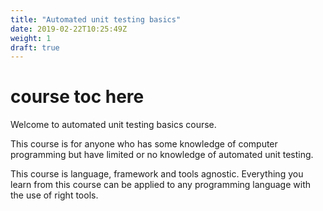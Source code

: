 ```yaml
---
title: "Automated unit testing basics"
date: 2019-02-22T10:25:49Z
weight: 1
draft: true
---
```


# course toc here


Welcome to automated unit testing basics course.

This course is for anyone who has some knowledge of computer programming but have limited or no knowledge of automated unit testing.

This course is language, framework and tools agnostic. Everything you learn from this course can be applied to any programming language with the use of right tools.
